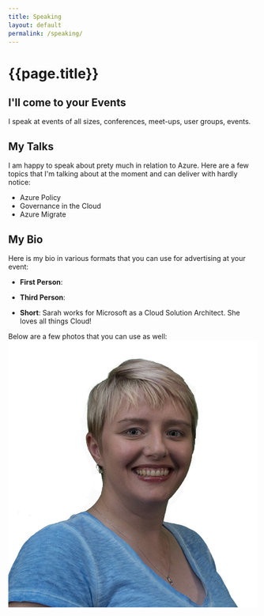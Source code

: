 ```yaml
---
title: Speaking
layout: default
permalink: /speaking/
---
```

<div class="page-header">
    <h1 class="page-title">{{page.title}}</h1>
</div>

## I'll come to your Events

I speak at events of all sizes, conferences, meet-ups, user groups, events.

## My Talks

I am happy to speak about prety much in relation to Azure.  Here are a few topics that I'm talking about at the moment and can deliver with hardly notice:

* Azure Policy
* Governance in the Cloud
* Azure Migrate

## My Bio

Here is my bio in various formats that you can use for advertising at your event:

* **First Person**: 

* **Third Person**: 

* **Short**: Sarah works for Microsoft as a Cloud Solution Architect.  She loves all things Cloud!

Below are a few photos that you can use as well:
![alt text](./assets/img/sarah3_four.jpg "Sarah profile picture 1")
